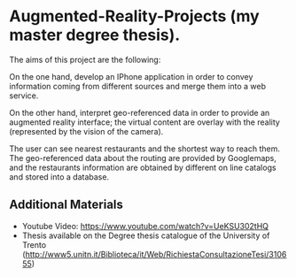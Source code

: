 # Augmented-Reality-Projects (my master degree thesis).
 
The aims of this project are the following: 

On the one hand, develop an IPhone application in order to convey information coming from different sources and merge them into a web service. 

On the other hand, interpret geo-referenced data in order to provide an augmented reality interface; the virtual content are overlay with the reality (represented by the vision of the camera). 

The user can see nearest restaurants and the shortest way to reach them. The geo-referenced data about the routing are provided by Googlemaps, and the restaurants information are obtained by different on line catalogs and stored into a database.

## Additional Materials
- Youtube Video: https://www.youtube.com/watch?v=UeKSU302tHQ
- Thesis available on the Degree thesis catalogue of the University of Trento (http://www5.unitn.it/Biblioteca/it/Web/RichiestaConsultazioneTesi/310655)
